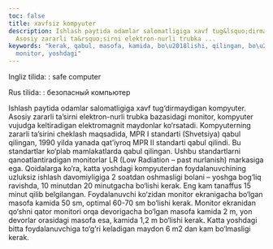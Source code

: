 ```yaml
---
toc: false
title: xavfsiz kompyuter
description: Ishlash paytida odamlar salomatligiga xavf tug&lsquo;dirmaydigan kompyuter.
  Asosiy zararli ta&rsquo;sirni elektron-nurli trubka ...
keywords: "kerak, qabul, masofa, kamida, bo\u2018lishi, qilingan, bo\u2018lgan, standarti,
  monitor, yoshdagi"
---
```


Ingliz tilida:
:   safe computer

Rus tilida:
:   безопасный компьютер

Ishlash paytida odamlar salomatligiga xavf tug‘dirmaydigan kompyuter. Asosiy zararli ta’sirni elektron-nurli trubka bazasidagi monitor, kompyuter vujudga keltiradigan elektromagnit maydonlar ko‘rsatadi. Kompyuterning zararli ta’sirini cheklash maqsadida, MPR I standarti (Shvetsiya) qabul qilingan, 1990 yilda yanada qat’iyroq MPR II standarti qabul qilindi. Bu standartlar ko‘plab mamlakatlarda qabul qilingan. Ushbu standartlarni qanoatlantiradigan monitorlar LR (Low Radiation – past nurlanish) markasiga ega. Qoidalarga ko‘ra, katta yoshdagi kompyuterdan foydalanuvchining uzluksiz ishlash davomiyligiga 2 soatdan oshmasligi bolani – yoshga bog‘liq ravishda, 10 minutdan 20 minutgacha bo‘lishi kerak. Eng kam tanaffus 15 minut qilib belgilangan. Foydalanuvchi ko‘zidan monitor ekranigacha bo‘lgan masofa kamida 50 sm, optimal 60-70 sm bo‘lishi kerak. Monitor ekranidan qo‘shni qator monitori orqa devorigacha bo‘lgan masofa kamida 2 m, yon devorlar orasidagi masofa esa, kamida 1,2 m bo‘lishi kerak. Katta yoshdagi bitta foydalanuvchiga to‘g‘ri keladigan maydon 6 m2 dan kam bo‘lmasligi kerak.